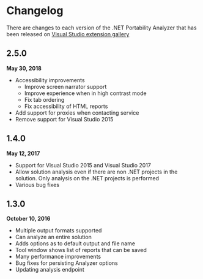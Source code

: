 # Changelog

There are changes to each version of the .NET Portability Analyzer that has been released on [Visual Studio extension gallery](https://marketplace.visualstudio.com/items?itemName=ConnieYau.NETPortabilityAnalyzer)

## 2.5.0

__May 30, 2018__

* Accessibility improvements
    * Improve screen narrator support
    * Improve experience when in high contrast mode
    * Fix tab ordering
    * Fix accessibility of HTML reports
* Add support for proxies when contacting service
* Remove support for Visual Studio 2015

## 1.4.0

__May 12, 2017__

* Support for Visual Studio 2015 and Visual Studio 2017
* Allow solution analysis even if there are non .NET projects in the solution.  Only analysis on the .NET projects is performed
* Various bug fixes

## 1.3.0

__October 10, 2016__

* Multiple output formats supported
* Can analyze an entire solution
* Adds options as to default output and file name
* Tool window shows list of reports that can be saved
* Many performance improvements
* Bug fixes for persisting Analyzer options
* Updating analysis endpoint